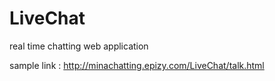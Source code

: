 # LiveChat
real time chatting web application

sample link : http://minachatting.epizy.com/LiveChat/talk.html
